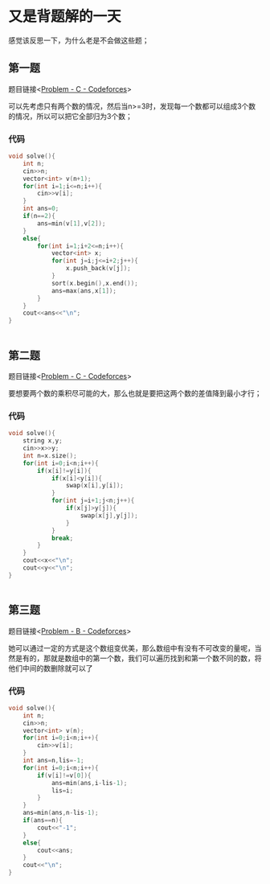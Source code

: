 # 又是背题解的一天

感觉该反思一下，为什么老是不会做这些题；

## 第一题

题目链接<[Problem - C - Codeforces](https://codeforces.com/contest/1975/problem/C)>

可以先考虑只有两个数的情况，然后当n>=3时，发现每一个数都可以组成3个数的情况，所以可以把它全部归为3个数；

### 代码

```cpp
void solve(){
    int n;
	cin>>n;
	vector<int> v(n+1);
	for(int i=1;i<=n;i++){
		cin>>v[i];
	}
	int ans=0;
	if(n==2){
		ans=min(v[1],v[2]);
	}
	else{
		for(int i=1;i+2<=n;i++){
			vector<int> x;
			for(int j=i;j<=i+2;j++){
				x.push_back(v[j]);
			}
			sort(x.begin(),x.end());
			ans=max(ans,x[1]);
		}
	}
	cout<<ans<<"\n";
}
```

![点击并拖拽以移动](data:image/gif;base64,R0lGODlhAQABAPABAP///wAAACH5BAEKAAAALAAAAAABAAEAAAICRAEAOw==)

## 第二题

题目链接<[Problem - C - Codeforces](https://codeforces.com/contest/1954/problem/C)>

要想要两个数的乘积尽可能的大，那么也就是要把这两个数的差值降到最小才行；

### 代码

```cpp
void solve(){
    string x,y;
	cin>>x>>y;
	int n=x.size();
	for(int i=0;i<n;i++){
		if(x[i]!=y[i]){
			if(x[i]<y[i]){
				swap(x[i],y[i]);
			}
			for(int j=i+1;j<n;j++){
				if(x[j]>y[j]){
					swap(x[j],y[j]);
				}
			}
			break;
		}
	}
	cout<<x<<"\n";
	cout<<y<<"\n";
}
```

![点击并拖拽以移动](data:image/gif;base64,R0lGODlhAQABAPABAP///wAAACH5BAEKAAAALAAAAAABAAEAAAICRAEAOw==)

## 第三题

题目链接<[Problem - B - Codeforces](https://codeforces.com/contest/1954/problem/B)>

她可以通过一定的方式是这个数组变优美，那么数组中有没有不可改变的量呢，当然是有的，那就是数组中的第一个数，我们可以遍历找到和第一个数不同的数，将他们中间的数删除就可以了

### 代码

```cpp
void solve(){
    int n;
    cin>>n;
    vector<int> v(n);
    for(int i=0;i<n;i++){
    	cin>>v[i];
	}
	int ans=n,lis=-1;
	for(int i=0;i<n;i++){
		if(v[i]!=v[0]){
			ans=min(ans,i-lis-1);
			lis=i;
		}
	}
	ans=min(ans,n-lis-1);
	if(ans==n){
		cout<<"-1";
	}
	else{
		cout<<ans;
	}
	cout<<"\n";
}
```

![点击并拖拽以移动](data:image/gif;base64,R0lGODlhAQABAPABAP///wAAACH5BAEKAAAALAAAAAABAAEAAAICRAEAOw==)